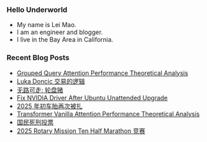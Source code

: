 ### Hello Underworld

- My name is Lei Mao.
- I am an engineer and blogger.
- I live in the Bay Area in California.


### Recent Blog Posts

<!-- BLOG-POST-LIST:START -->
- [Grouped Query Attention Performance Theoretical Analysis](https://leimao.github.io/blog/Grouped-Query-Attention-Performance-Theoretical-Analysis/)
- [Luka Doncic 交易的逻辑](https://leimao.github.io/essay/Luka-Doncic-%E4%BA%A4%E6%98%93%E7%9A%84%E9%80%BB%E8%BE%91/)
- [无路可走: 轮盘赌](https://leimao.github.io/essay/%E6%97%A0%E8%B7%AF%E5%8F%AF%E8%B5%B0-%E8%BD%AE%E7%9B%98%E8%B5%8C-No-Way-Out-The-Roulette/)
- [Fix NVIDIA Driver After Ubuntu Unattended Upgrade](https://leimao.github.io/blog/Fix-NVIDIA-Driver-After-Ubuntu-Unattended-Upgrade/)
- [2025 年初车胎再次被扎](https://leimao.github.io/essay/2025%E5%B9%B4%E5%88%9D%E8%BD%A6%E8%83%8E%E5%86%8D%E6%AC%A1%E8%A2%AB%E6%89%8E/)
- [Transformer Vanilla Attention Performance Theoretical Analysis](https://leimao.github.io/blog/Transformer-Vanilla-Attention-Performance-Theoretical-Analysis/)
- [国民死刑投票](https://leimao.github.io/essay/%E5%9B%BD%E6%B0%91%E6%AD%BB%E5%88%91%E6%8A%95%E7%A5%A8-The-Killing-Vote/)
- [2025 Rotary Mission Ten Half Marathon 竞赛](https://leimao.github.io/life/2025-Rotary-Mission-Ten-Half-Marathon/)
<!-- BLOG-POST-LIST:END -->
